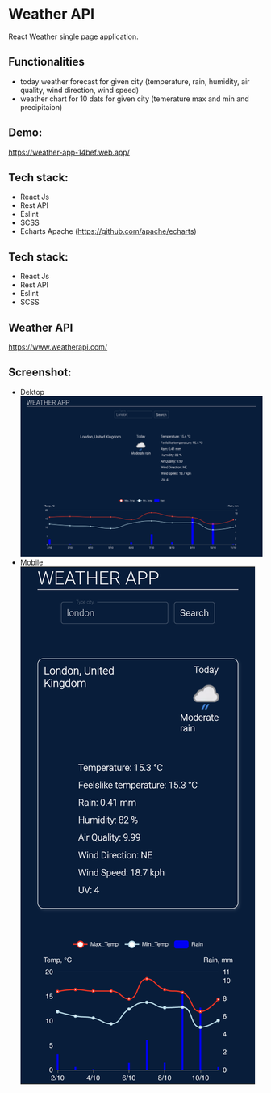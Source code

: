 # Weather API
React Weather single page application.

## Functionalities
- today weather forecast for given city (temperature, rain, humidity, air quality, wind direction, wind speed)
- weather chart for 10 dats for given city (temerature max and min and precipitaion)

## Demo:
https://weather-app-14bef.web.app/

## Tech stack:
- React Js
- Rest API
- Eslint
- SCSS
- Echarts Apache (https://github.com/apache/echarts)

## Tech stack:

- React Js
- Rest API
- Eslint
- SCSS

## Weather API
https://www.weatherapi.com/

## Screenshot:
- Dektop
![screenshots](src/assets/pic1.png)
- Mobile
![screenshots](src/assets/pic2.png)